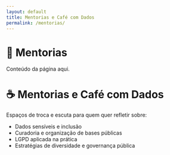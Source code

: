 ```yaml
---
layout: default
title: Mentorias e Café com Dados
permalink: /mentorias/
---
```


# 🌱 Mentorias

Conteúdo da página aqui.


# ☕ Mentorias e Café com Dados

Espaços de troca e escuta para quem quer refletir sobre:

- Dados sensíveis e inclusão
- Curadoria e organização de bases públicas
- LGPD aplicada na prática
- Estratégias de diversidade e governança pública
